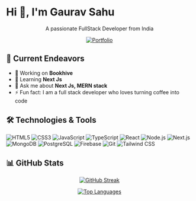 # Hi 👋, I'm Gaurav Sahu

<div align="center">
  <p>A passionate FullStack Developer from India</p>
  
  [![Portfolio](https://img.shields.io/badge/Portfolio-gauravsahu.vercel.app-blue?style=flat&logo=google-chrome)](https://gauravsahu.vercel.app/)
</div>

## 🚀 Current Endeavors

- 🔭 Working on **Bookhive**
- 🌱 Learning **Next Js**
- 💬 Ask me about **Next Js, MERN stack**
- ⚡ Fun fact: I am a full stack developer who loves turning coffee into code

## 🛠️ Technologies & Tools

![HTML5](https://img.shields.io/badge/-HTML5-E34F26?style=flat-square&logo=html5&logoColor=white)
![CSS3](https://img.shields.io/badge/-CSS3-1572B6?style=flat-square&logo=css3)
![JavaScript](https://img.shields.io/badge/-JavaScript-F7DF1E?style=flat-square&logo=javascript&logoColor=black)
![TypeScript](https://img.shields.io/badge/-TypeScript-3178C6?style=flat-square&logo=typescript&logoColor=white)
![React](https://img.shields.io/badge/-React-61DAFB?style=flat-square&logo=react&logoColor=black)
![Node.js](https://img.shields.io/badge/-Node.js-339933?style=flat-square&logo=node.js&logoColor=white)
![Next.js](https://img.shields.io/badge/-Next.js-000000?style=flat-square&logo=next.js)
![MongoDB](https://img.shields.io/badge/-MongoDB-47A248?style=flat-square&logo=mongodb&logoColor=white)
![PostgreSQL](https://img.shields.io/badge/-PostgreSQL-336791?style=flat-square&logo=postgresql)
![Firebase](https://img.shields.io/badge/-Firebase-FFCA28?style=flat-square&logo=firebase&logoColor=black)
![Git](https://img.shields.io/badge/-Git-F05032?style=flat-square&logo=git&logoColor=white)
![Tailwind CSS](https://img.shields.io/badge/-Tailwind%20CSS-38B2AC?style=flat-square&logo=tailwind-css&logoColor=white)

## 📊 GitHub Stats

<div align="center">
  
[![GitHub Streak](https://github-readme-streak-stats.herokuapp.com/?user=TheGauravsahu&theme=tokyonight)](https://github.com/TheGauravsahu)
  
[![Top Languages](https://github-readme-stats.vercel.app/api/top-langs/?username=TheGauravsahu&layout=compact&theme=tokyonight)](https://github.com/TheGauravsahu)

</div>
